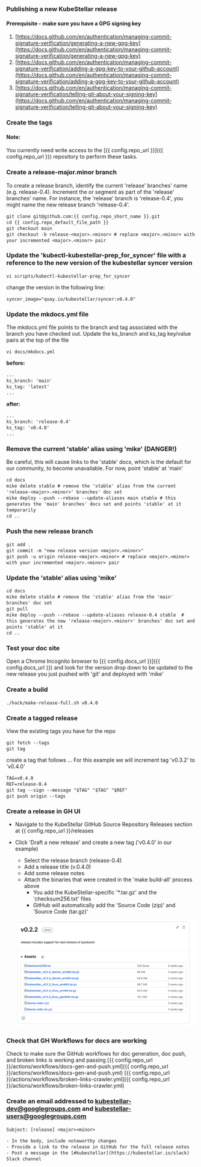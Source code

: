 ### Publishing a new KubeStellar release

#### Prerequisite - make sure you have a GPG signing key

1. [https://docs.github.com/en/authentication/managing-commit-signature-verification/generating-a-new-gpg-key](https://docs.github.com/en/authentication/managing-commit-signature-verification/generating-a-new-gpg-key)
2. [https://docs.github.com/en/authentication/managing-commit-signature-verification/adding-a-gpg-key-to-your-github-account](https://docs.github.com/en/authentication/managing-commit-signature-verification/adding-a-gpg-key-to-your-github-account)
3. [https://docs.github.com/en/authentication/managing-commit-signature-verification/telling-git-about-your-signing-key](https://docs.github.com/en/authentication/managing-commit-signature-verification/telling-git-about-your-signing-key)

### Create the tags

#### Note:
You currently need write access to the [{{ config.repo_url }}]({{ config.repo_url }}) repository to perform these tasks.

<!-- You also need an available team member with approval permissions from [https://github.com/openshift/release/blob/master/ci-operator/config/{{ config.repo_short_name }}/OWNERS](https://github.com/openshift/release/blob/master/ci-operator/config/{{ config.repo_short_name }}/OWNERS). -->

### Create a release-major.minor branch
To create a release branch, identify the current 'release' branches' name (e.g. release-0.4).  Increment the <major> or <minor> segment as part of the 'release' branches' name.  For instance, the 'release' branch is 'release-0.4', you might name the new release branch 'release-0.4'.

```shell
git clone git@github.com:{{ config.repo_short_name }}.git
cd {{ config.repo_default_file_path }}
git checkout main
git checkout -b release-<major>.<minor> # replace <major>.<minor> with your incremented <major>.<minor> pair
```

### Update the 'kubectl-kubestellar-prep_for_syncer' file with a reference to the new version of the kubestellar syncer version
```shell
vi scripts/kubectl-kubestellar-prep_for_syncer
```

change the version in the following line:
```shell
syncer_image="quay.io/kubestellar/syncer:v0.4.0"
```

### Update the mkdocs.yml file
The mkdocs.yml file points to the branch and tag associated with the branch you have checked out.  Update the ks_branch and ks_tag key/value pairs at the top of the file

```shell
vi docs/mkdocs.yml
```

<b>before:</b>
```shell title="mkdocs.yml" hl_lines="2 3"
...
ks_branch: 'main'
ks_tag: 'latest'
...
```

<b>after:</b>
```shell title="mkdocs.yml" hl_lines="2 3" 
...
ks_branch: 'release-0.4'
ks_tag: 'v0.4.0'
...
```

### Remove the current 'stable' alias using 'mike' (DANGER!)
Be careful, this will cause links to the 'stable' docs, which is the default for our community, to become unavailable.  For now, point 'stable' at 'main'
```shell
cd docs
mike delete stable # remove the 'stable' alias from the current 'release-<major>.<minor>' branches' doc set
mike deploy --push --rebase --update-aliases main stable # this generates the 'main' branches' docs set and points 'stable' at it temporarily
cd ..
```


### Push the new release branch
```shell
git add .
git commit -m "new release version <major>.<minor>"
git push -u origin release-<major>.<minor> # replace <major>.<minor> with your incremented <major>.<minor> pair
```

### Update the 'stable' alias using 'mike'
```shell
cd docs
mike delete stable # remove the 'stable' alias from the 'main' branches' doc set
git pull
mike deploy --push --rebase --update-aliases release-0.4 stable  # this generates the new 'release-<major>.<minor>' branches' doc set and points 'stable' at it
cd ..
```

### Test your doc site
Open a Chrome Incognito browser to [{{ config.docs_url }}]({{ config.docs_url }}) and look for the version drop down to be updated to the new release you just pushed with 'git' and deployed with 'mike'

### Create a build
```shell
./hack/make-release-full.sh v0.4.0
```

### Create a tagged release
View the existing tags you have for the repo

```shell
git fetch --tags
git tag
```

create a tag that follows <major>.<minor>.<patch>.  For this example we will increment tag 'v0.3.2' to 'v0.4.0'

```shell
TAG=v0.4.0
REF=release-0.4
git tag --sign --message "$TAG" "$TAG" "$REF"
git push origin --tags
```

### Create a release in GH UI
- Navigate to the KubeStellar GitHub Source Repository Releases section at {{ config.repo_url }}/releases
- Click 'Draft a new release' and create a new tag ('v0.4.0' in our example)
    - Select the release branch (release-0.4)
    - Add a release title (v.0.4.0)
    - Add some release notes
    - Attach the binaries that were created in the 'make build-all' process above
        - You add the KubeStellar-specific '*.tar.gz' and the 'checksum256.txt' files
        - GitHub will automatically add the 'Source Code (zip)' and 'Source Code (tar.gz)'

    ![Release Example](gh-draft-new-release.png)

### Check that GH Workflows for docs are working
Check to make sure the GitHub workflows for doc generation, doc push, and broken links is working and passing
[{{ config.repo_url }}/actions/workflows/docs-gen-and-push.yml]({{ config.repo_url }}/actions/workflows/docs-gen-and-push.yml)
[{{ config.repo_url }}/actions/workflows/broken-links-crawler.yml]({{ config.repo_url }}/actions/workflows/broken-links-crawler.yml)




<!-- ### Note sure if any of this PROW Stuff is necessary - we will see the next time we do a release..
- Configure prow for the new release branch

    - Make sure you have openshift/release cloned
    - Create a new branch
    - Copy ci-operator/config/kcp-dev/edge-md/kcp-dev-kcp-main.yaml to ci-operator/config/kubestellar/kubestellar/kcp-dev-kcp-release-<version>.yaml
    - Edit the new file
    - Change main to the name of the release branch, such as release-0.8

```
zz_generated_metadata:
  branch: main
```
Change latest to the name of the release branch

```
promotion:
  namespace: kubestellar
  tag: latest
  tag_by_commit: true
```
    - Edit core-services/prow/02_config/kcp-dev/kcp/_prowconfig.yaml
    - Copy the main branch configuration to a new release-x.y entry
    - Run make update
    - Add the new/updated files and commit your changes
    - Push your branch to your fork
    - Open a pull request
    - Wait for it to be reviewed and merged
    - Update testgrid

- Make sure you have a clone of kubernetes/test-infra
- Edit config/testgrids/kcp/kcp.yaml
- In the test_groups section:
- Copy all the entries under # main to the bottom of the map
- Rename -main- to -release-<version>-
- In the dashboard_groups section:
    - Add a new entry under dashboard_names for kcp-release-<version>
    - In the dashboards section:
        - Copy the kcp-main entry, including dashboard_tab and all its entries, to a new entry called kcp-release-<version>
        - Rename main to release-<version> in the new entry
        - Commit your changes
        - Push your branch to your fork
        - Open a pull request
        - Wait for it to be reviewed and merged
        - Review/edit/publish the release in GitHub

The goreleaser workflow automatically creates a draft GitHub release for each tag.

Navigate to the draft release for the tag you just pushed. You'll be able to find it under the releases page.
If the release notes have been pre-populated, delete them.
For the "previous tag," select the most recent, appropriate tag as the starting point
If this is a new minor release (e.g. v0.8.0), select the initial version of the previous minor release (e.g. v0.7.0)
If this is a patch release (e.g. v0.8.7), select the previous patch release (e.g. v0.8.6)
Click "Generate release notes"
Publish the release
Notify -->


### Create an email addressed to [kubestellar-dev@googlegroups.com](https://kubestellar.io/joinus) and [kubestellar-users@googlegroups.com](https://groups.google.com/g/kubestellar-users)

```
Subject: [release] <major><minor>
```
    - In the body, include noteworthy changes
    - Provide a link to the release in GitHub for the full release notes
    - Post a message in the [#kubestellar](https://kubestellar.io/slack) Slack channel
